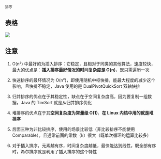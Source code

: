 `排序`

## 表格

<img src="../assets/排序算法.png"  />

## 注意

1. O(n²) 中最好的为插入排序：它稳定，且相对于同类的其他算法，速度较快，最大的优点是：**插入排序最好情况的时间复杂度是 O(n)**，既只需遍历一次

2. 快速排序的最坏情况为 O(n²)，即使用随机中枢快排，能最大程度的减少这个影响，且快排不稳定，Java 使用的是 DualPivotQuickSort 双轴快排

3. 归并排序的优点在于其稳定性，缺点在于空间复杂度高，因为要复制一组数据，Java 的 TimSort 就是从归并排序优化

4. 堆排序的优点在于其**空间复杂度为常量级 O(1)**，**在 Linux 内核中用的就是堆排序**

5. 后面三种为非比较排序，使用的场景比较低（非比较排序不能使用 Comparable），且通常前面的常数（k）很大（既单次循环的运算比较多）

6. 对于插入排序，元素越有序，时间复杂度越低，最快能达到线性，既全部有序时，希尔排序就是利用了插入排序的这个特性

## 